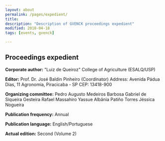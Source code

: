 ```yaml
---
layout: about
permalink: /pages/expedient/
title:
description: "Description of GVENCK proceedings expedient"
modified: 2018-04-18
tags: [events, gvenck]

---
```


<h2>Proceedings expedient</h2>

**Corporate author:**
"Luiz de Queiroz" College of Agriculture (ESALQ/USP)

**Editor:**
Prof. Dr. José Baldin Pinheiro (Coordinator)
Address:
Avenida Pádua Dias, 11
Agronomia, Piracicaba - SP
CEP: 13418-900

**Organizing committee:**
Pedro Augusto Medeiros Barbosa
Gabriel de Siqueira Gesteira
Rafael Massahiro Yassue
Albânia Patiño Torres
Jéssica Nogueira

**Publication frequency:**
Annual

**Publication language:**
English/Portuguese

**Actual edition:**
Second (Volume 2)
